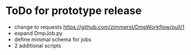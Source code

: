 # ToDo for prototype release
- change to requests https://github.com/zimmerst/DmpWorkflow/pull/1
- expand DmpJob.py
- define minimal schema for jobs
- 2 additional scripts